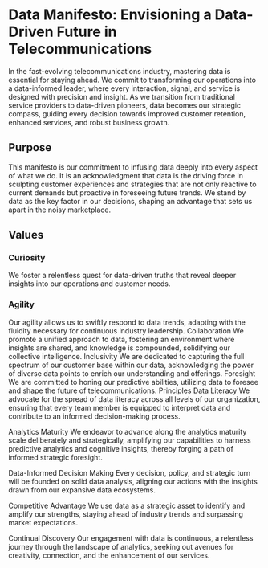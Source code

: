 # Data Manifesto: Envisioning a Data-Driven Future in Telecommunications
In the fast-evolving telecommunications industry, mastering data is essential for staying ahead. We commit to transforming our operations into a data-informed leader, where every interaction, signal, and service is designed with precision and insight. As we transition from traditional service providers to data-driven pioneers, data becomes our strategic compass, guiding every decision towards improved customer retention, enhanced services, and robust business growth.
## Purpose
This manifesto is our commitment to infusing data deeply into every aspect of what we do. It is an acknowledgment that data is the driving force in sculpting customer experiences and strategies that are not only reactive to current demands but proactive in foreseeing future trends. We stand by data as the key factor in our decisions, shaping an advantage that sets us apart in the noisy marketplace.
## Values
### **Curiosity**
We foster a relentless quest for data-driven truths that reveal deeper insights into our operations and customer needs.
### **Agility**
Our agility allows us to swiftly respond to data trends, adapting with the fluidity necessary for continuous industry leadership.
Collaboration
We promote a unified approach to data, fostering an environment where insights are shared, and knowledge is compounded, solidifying our collective intelligence.
Inclusivity
We are dedicated to capturing the full spectrum of our customer base within our data, acknowledging the power of diverse data points to enrich our understanding and offerings.
Foresight
We are committed to honing our predictive abilities, utilizing data to foresee and shape the future of telecommunications.
Principles
Data Literacy
We advocate for the spread of data literacy across all levels of our organization, ensuring that every team member is equipped to interpret data and contribute to an informed decision-making process.


Analytics Maturity
We endeavor to advance along the analytics maturity scale deliberately and strategically, amplifying our capabilities to harness predictive analytics and cognitive insights, thereby forging a path of informed strategic foresight.


Data-Informed Decision Making
Every decision, policy, and strategic turn will be founded on solid data analysis, aligning our actions with the insights drawn from our expansive data ecosystems.


Competitive Advantage
We use data as a strategic asset to identify and amplify our strengths, staying ahead of industry trends and surpassing market expectations.


Continual Discovery 
Our engagement with data is continuous, a relentless journey through the landscape of analytics, seeking out avenues for creativity, connection, and the enhancement of our services.
